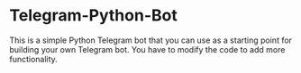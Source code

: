 # Telegram-Python-Bot
This is a simple Python Telegram bot that you can use as a starting point for building your own Telegram bot. You have to modify the code to add more functionality.
